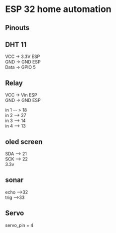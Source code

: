 # ESP 32 home automation
## Pinouts

## DHT 11
VCC -> 3.3V ESP  
GND -> GND ESP  
Data -> GPIO 5

## Relay

VCC -> Vin ESP  
GND -> GND ESP

in 1 -- > 18  
in 2 --> 27  
in 3 --> 14  
in 4 --> 13

## oled screen
SDA --> 21  
SCK --> 22  
3.3v

## sonar
echo -->32  
trig -->33

## Servo
servo_pin = 4


